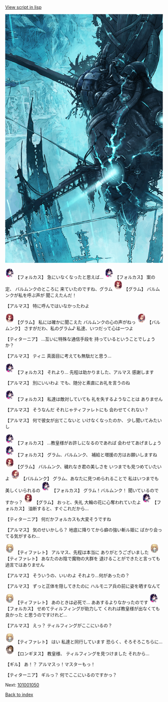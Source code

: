 [View script in lisp](../scripts/101001040.txt)

![underground_world_3.png](../images/backgrounds/underground_world_3.png)

<img src="../images/units/3301811.png" alt="3301811.png" height="34"/>
【フォルカス】
急にいなくなったと思えば…

<img src="../images/units/3301811.png" alt="3301811.png" height="34"/>
【フォルカス】
案の定、
バルムンクのところに
来ていたのですね、グラム

<img src="../images/units/3100811.png" alt="3100811.png" height="34"/>
【グラム】
バルムンクが私を呼ぶ声が
聞こえたんだ！

【アルマス】
特に呼んではいなかったわよ

<img src="../images/units/3100811.png" alt="3100811.png" height="34"/>
【グラム】
私には確かに聞こえた
バルムンクの心の声がねっ

<img src="../images/units/3100911.png" alt="3100911.png" height="34"/>
【バルムンク】
さすがだわ、私のグラム♪
私達、いつだって心は一つよ

【ティターニア】
…互いに特殊な通信手段を
持っているということでしょうか？

【アルマス】
ティニ
真面目に考えても無駄だと思う…

<img src="../images/units/3301811.png" alt="3301811.png" height="34"/>
【フォルカス】
それより…
先程は助かりました、アルマス
感謝します

【アルマス】
別にいいわよ
でも、随分と素直にお礼を言うのね

<img src="../images/units/3301811.png" alt="3301811.png" height="34"/>
【フォルカス】
私達は敵対していても
礼を失するようなことは
ありません

【アルマス】
そうなんだ
それじゃティファレトにも
会わせてくれない？

【アルマス】
何で彼女が出てこないと
いけなくなったのか、
少し聞いてみたいし

<img src="../images/units/3301811.png" alt="3301811.png" height="34"/>
【フォルカス】
…教皇様がお許しになるのであれば
会わせてあげましょう

<img src="../images/units/3301811.png" alt="3301811.png" height="34"/>
【フォルカス】
グラム、バルムンク、
補給と増援の方はお願いしますね

<img src="../images/units/3100811.png" alt="3100811.png" height="34"/>
【グラム】
バルムンク、穢れなき君の美しさを
いつまでも見つめていたいよ

<img src="../images/units/3100911.png" alt="3100911.png" height="34"/>
【バルムンク】
グラム、あなたに見つめられることで
私はいつまでも美しくいられるの

<img src="../images/units/3301811.png" alt="3301811.png" height="34"/>
【フォルカス】
グラム！バルムンク！
聞いているのですかっ？

<img src="../images/units/3100811.png" alt="3100811.png" height="34"/>
【グラム】
おっと、失礼
大輪の花に心奪われていたよ

<img src="../images/units/3301811.png" alt="3301811.png" height="34"/>
【フォルカス】
油断すると、すぐこれだから…

【ティターニア】
何だかフォルカスも大変そうですね

【アルマス】
気のせいかしら？
地底に降りてから癖の強い斬ル姫に
ばかり会ってる気がするわ…

<img src="../images/units/3503211.png" alt="3503211.png" height="34"/>
【ティファレト】
アルマス、先程は本当に
ありがとうございました

<img src="../images/units/3503211.png" alt="3503211.png" height="34"/>
【ティファレト】
あなたのお陰で魔物の大群を
退けることができたと言っても
過言ではありません

【アルマス】
そういうの、いいわよ
それより…何があったの？

【アルマス】
ずっと正体を隠してきたのに
ハルモニア兵の前に姿を晒すなんて

<img src="../images/units/3503211.png" alt="3503211.png" height="34"/>
【ティファレト】
あのときは必死で…
ああするよりなかったのです

<img src="../images/units/3301811.png" alt="3301811.png" height="34"/>
【フォルカス】
せめてティルフィングが助力して
くれれば教皇様が出なくても良かった
と思うのですけれど…

【アルマス】
えっ？
ティルフィングがここにいるの？

<img src="../images/units/3503211.png" alt="3503211.png" height="34"/>
【ティファレト】
はい
私達と同行しています
恐らく、そろそろこちらに…

<img src="../images/units/3300111.png" alt="3300111.png" height="34"/>
【ロンギヌス】
教皇様、
ティルフィングを見つけました
それから…

【ギル】
あ！？
アルマスっ！マスターもっ！

【ティターニア】
ギルっ？
何でここにいるのですかっ？

Next: [101001050](101001050.md)

[Back to index](index.md)
